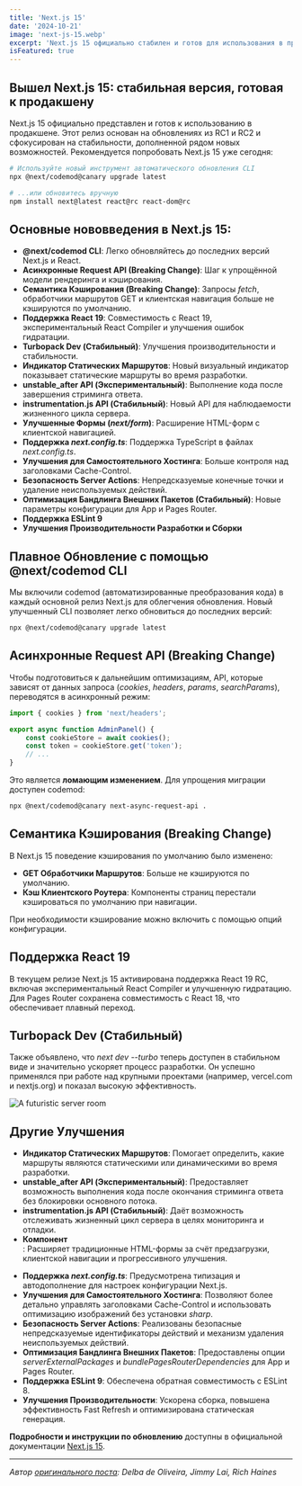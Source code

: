 ```yaml
---
title: 'Next.js 15'
date: '2024-10-21'
image: 'next-js-15.webp'
excerpt: 'Next.js 15 официально стабилен и готов для использования в продакшене. Этот релиз основывается на обновлениях из RC1 и RC2.'
isFeatured: true
---
```


## Вышел Next.js 15: стабильная версия, готовая к продакшену

Next.js 15 официально представлен и готов к использованию в продакшене. Этот релиз основан на обновлениях из RC1 и RC2 и сфокусирован на стабильности, дополненной рядом новых возможностей. Рекомендуется попробовать Next.js 15 уже сегодня:

```bash
# Используйте новый инструмент автоматического обновления CLI
npx @next/codemod@canary upgrade latest

# ...или обновитесь вручную
npm install next@latest react@rc react-dom@rc
```

## Основные нововведения в Next.js 15:

-   **@next/codemod CLI**: Легко обновляйтесь до последних версий Next.js и React.
-   **Асинхронные Request API (Breaking Change)**: Шаг к упрощённой модели рендеринга и кэширования.
-   **Семантика Кэширования (Breaking Change)**: Запросы _fetch_, обработчики маршрутов GET и клиентская навигация больше не кэшируются по умолчанию.
-   **Поддержка React 19**: Совместимость с React 19, экспериментальный React Compiler и улучшения ошибок гидратации.
-   **Turbopack Dev (Стабильный)**: Улучшения производительности и стабильности.
-   **Индикатор Статических Маршрутов**: Новый визуальный индикатор показывает статические маршруты во время разработки.
-   **unstable_after API (Экспериментальный)**: Выполнение кода после завершения стриминга ответа.
-   **instrumentation.js API (Стабильный)**: Новый API для наблюдаемости жизненного цикла сервера.
-   **Улучшенные Формы (_next/form_)**: Расширение HTML-форм с клиентской навигацией.
-   **Поддержка _next.config.ts_**: Поддержка TypeScript в файлах _next.config.ts_.
-   **Улучшения для Самостоятельного Хостинга**: Больше контроля над заголовками Cache-Control.
-   **Безопасность Server Actions**: Непредсказуемые конечные точки и удаление неиспользуемых действий.
-   **Оптимизация Бандлинга Внешних Пакетов (Стабильный)**: Новые параметры конфигурации для App и Pages Router.
-   **Поддержка ESLint 9**
-   **Улучшения Производительности Разработки и Сборки**

## Плавное Обновление с помощью @next/codemod CLI

Мы включили codemod (автоматизированные преобразования кода) в каждый основной релиз Next.js для облегчения обновления. Новый улучшенный CLI позволяет легко обновиться до последних версий:

```bash
npx @next/codemod@canary upgrade latest
```

## Асинхронные Request API (Breaking Change)

Чтобы подготовиться к дальнейшим оптимизациям, API, которые зависят от данных запроса (_cookies_, _headers_, _params_, _searchParams_), переводятся в асинхронный режим:

```js
import { cookies } from 'next/headers';

export async function AdminPanel() {
    const cookieStore = await cookies();
    const token = cookieStore.get('token');
    // ...
}
```

Это является **ломающим изменением**. Для упрощения миграции доступен codemod:

```bash
npx @next/codemod@canary next-async-request-api .
```

## Семантика Кэширования (Breaking Change)

В Next.js 15 поведение кэширования по умолчанию было изменено:

-   **GET Обработчики Маршрутов**: Больше не кэшируются по умолчанию.
-   **Кэш Клиентского Роутера**: Компоненты страниц перестали кэшироваться по умолчанию при навигации.

При необходимости кэширование можно включить с помощью опций конфигурации.

## Поддержка React 19

В текущем релизе Next.js 15 активирована поддержка React 19 RC, включая экспериментальный React Compiler и улучшенную гидратацию. Для Pages Router сохранена совместимость с React 18, что обеспечивает плавный переход.

## Turbopack Dev (Стабильный)

Также объявлено, что _next dev --turbo_ теперь доступен в стабильном виде и значительно ускоряет процесс разработки. Он успешно применялся при работе над крупными проектами (например, vercel.com и nextjs.org) и показал высокую эффективность.

![A futuristic server room](futuristic-server-room.webp)

## Другие Улучшения

-   **Индикатор Статических Маршрутов**: Помогает определить, какие маршруты являются статическими или динамическими во время разработки.
-   **unstable_after API (Экспериментальный)**: Предоставляет возможность выполнения кода после окончания стриминга ответа без блокировки основного потока.
-   **instrumentation.js API (Стабильный)**: Даёт возможность отслеживать жизненный цикл сервера в целях мониторинга и отладки.
-   **Компонент _<Form>_**: Расширяет традиционные HTML-формы за счёт предзагрузки, клиентской навигации и прогрессивного улучшения.
-   **Поддержка _next.config.ts_**: Предусмотрена типизация и автодополнение для настроек конфигурации Next.js.
-   **Улучшения для Самостоятельного Хостинга**: Позволяют более детально управлять заголовками Cache-Control и использовать оптимизацию изображений без установки _sharp_.
-   **Безопасность Server Actions**: Реализованы безопасные непредсказуемые идентификаторы действий и механизм удаления неиспользуемых действий.
-   **Оптимизация Бандлинга Внешних Пакетов**: Предоставлены опции _serverExternalPackages_ и _bundlePagesRouterDependencies_ для App и Pages Router.
-   **Поддержка ESLint 9**: Обеспечена обратная совместимость с ESLint 8.
-   **Улучшения Производительности**: Ускорена сборка, повышена эффективность Fast Refresh и оптимизирована статическая генерация.

**Подробности и инструкции по обновлению** доступны в официальной документации [Next.js 15](https://nextjs.org/docs/app/building-your-application/upgrading/version-15).

---

_Автор [оригинального поста](https://nextjs.org/blog/next-15): Delba de Oliveira, Jimmy Lai, Rich Haines_
